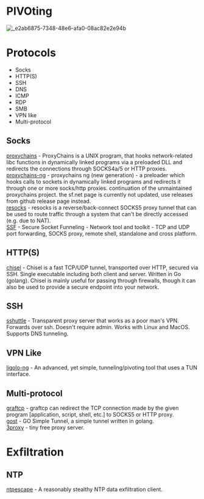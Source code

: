 # PIVOting
![_e2ab6875-7348-48e6-afa0-08ac82e2e94b](https://github.com/szybnev/pivoting/assets/32132485/68b731fd-7ae1-4841-93cd-9f0ba2412737)


# Protocols
- Socks
- HTTP(S)
- SSH
- DNS
- ICMP
- RDP
- SMB
- VPN like
- Multi-protocol

## Socks
[proxychains](https://github.com/haad/proxychains) - ProxyChains is a UNIX program, that hooks network-related libc functions in dynamically linked programs via a preloaded DLL and redirects the connections through SOCKS4a/5 or HTTP proxies.<br>
[proxychains-ng](https://github.com/rofl0r/proxychains-ng) - proxychains ng (new generation) - a preloader which hooks calls to sockets in dynamically linked programs and redirects it through one or more socks/http proxies. continuation of the unmaintained proxychains project. the sf.net page is currently not updated, use releases from github release page instead.<br>
[resocks](https://github.com/RedTeamPentesting/resocks) - resocks is a reverse/back-connect SOCKS5 proxy tunnel that can be used to route traffic through a system that can't be directly accessed (e.g. due to NAT).<br>
[SSF](https://github.com/securesocketfunneling/ssf) - Secure Socket Funneling - Network tool and toolkit - TCP and UDP port forwarding, SOCKS proxy, remote shell, standalone and cross platform.

## HTTP(S)
[chisel](https://github.com/jpillora/chisel) - Chisel is a fast TCP/UDP tunnel, transported over HTTP, secured via SSH. Single executable including both client and server. Written in Go (golang). Chisel is mainly useful for passing through firewalls, though it can also be used to provide a secure endpoint into your network.


## SSH
[sshuttle](https://github.com/sshuttle/sshuttle) - Transparent proxy server that works as a poor man's VPN. Forwards over ssh. Doesn't require admin. Works with Linux and MacOS. Supports DNS tunneling.

## VPN Like
[ligolo-ng](https://github.com/nicocha30/ligolo-ng) - An advanced, yet simple, tunneling/pivoting tool that uses a TUN interface.

## Multi-protocol
[graftcp](https://github.com/hmgle/graftcp) - graftcp can redirect the TCP connection made by the given program [application, script, shell, etc.] to SOCKS5 or HTTP proxy.<br>
[gost](https://github.com/ginuerzh/gost) - GO Simple Tunnel, a simple tunnel written in golang.<br>
[3proxy](https://github.com/3proxy/3proxy) - tiny free proxy server.

# Exfiltration
## NTP
[ntpescape](https://github.com/evallen/ntpescape) - A reasonably stealthy NTP data exfiltration client.
